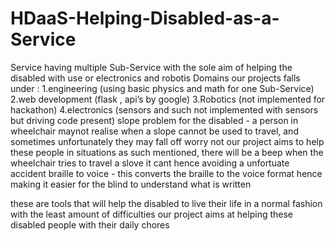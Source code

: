 # HDaaS-Helping-Disabled-as-a-Service
Service having multiple Sub-Service with the sole aim of helping the disabled with use or electronics and robotis
Domains our projects falls under :
	1.engineering (using basic physics  and math for one Sub-Service)
	2.web development (flask , api’s by google)
	3.Robotics (not implemented for hackathon)
	4.electronics (sensors and such not implemented with sensors but driving code present)
slope problem for the disabled - a person in wheelchair maynot realise when a slope cannot be used to travel, and sometimes unfortunately they may fall off
worry not our project aims to help these people in situations as such mentioned, there will be a beep when the wheelchair tries to travel a slove it cant hence avoiding a unfortuate accident
braille to voice - this converts the braille to the voice format hence making it easier for the blind to understand what is written 

these are tools that will help the disabled to live their life in a normal fashion with the least amount of difficulties
our project aims at helping these disabled people with their daily chores
